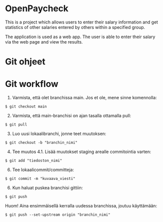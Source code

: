 # OpenPaycheck

This is a project which allows users to enter their salary information and get statistics of other salaries entered by others within a specified group.

The application is used as a web app. The user is able to enter their salary via the web page and view the results.


# Git ohjeet

# Git workflow

1. Varmista, että olet branchissa main. Jos et ole, mene sinne komennolla:
```
$ git checkout main
```
2. Varmista, että main-branchisi on ajan tasalla ottamalla pull:
```
$ git pull
```
3. Luo uusi lokaalibranchi, jonne teet muutoksen:
```
$ git checkout -b "branchin_nimi"
```
4. Tee muutos
  4.1. Lisää muutokset staging arealle commitointia varten:
  ```
  $ git add "tiedoston_nimi"
  ```
6. Tee lokaalicommit/committeja:
```
$ git commit -m "kuvaava_viesti"
```
6. Kun haluat puskea branchisi gittiin:
```
$ git push
```
Huom! Aina ensimmäisellä kerralla uudessa branchissa, joutuu käyttämään:
```
$ git push --set-upstream origin "branchin_nimi"
```
